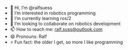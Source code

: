 - 👋 Hi, I’m @ralfsuess
- 👀 I’m interested in robotics programming
- 🌱 I’m currently learning ros/2
- 💞️ I’m looking to collaborate on robotics development
- 📫 How to reach me: ralf.suss@outlook.com
- 😄 Pronouns: Ralf
- ⚡ Fun fact: the older I get, so more I like programming 

<!---
ralfsuess/ralfsuess is a ✨ special ✨ repository because its `README.md` (this file) appears on your GitHub profile.
You can click the Preview link to take a look at your changes.
--->
